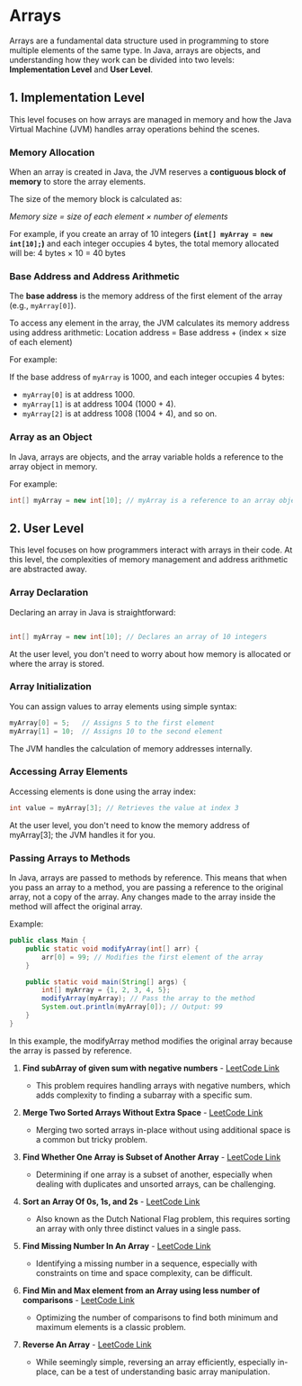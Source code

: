 # Arrays



Arrays are a fundamental data structure used in programming to store multiple elements of the same type. In Java, arrays are objects, and understanding how they work can be divided into two levels: **Implementation Level** and **User Level**.



## 1. Implementation Level


This level focuses on how arrays are managed in memory and how the Java Virtual Machine (JVM) handles array operations behind the scenes.

### Memory Allocation

When an array is created in Java, the JVM reserves a **contiguous block of memory** to store the array elements.

The size of the memory block is calculated as:

*Memory size = size of each element × number of elements*

For example, if you create an array of 10 integers **(`int[] myArray = new int[10];`)** and each integer occupies 4 bytes, the total memory allocated will be:
4 bytes × 10 = 40 bytes



### Base Address and Address Arithmetic

The **base address** is the memory address of the first element of the array (e.g., `myArray[0]`).

To access any element in the array, the JVM calculates its memory address using address arithmetic:
Location address = Base address + (index × size of each element)


For example:

If the base address of `myArray` is 1000, and each integer occupies 4 bytes:

- `myArray[0]` is at address 1000.
- `myArray[1]` is at address 1004 (1000 + 4).
- `myArray[2]` is at address 1008 (1004 + 4), and so on.

### Array as an Object

In Java, arrays are objects, and the array variable holds a reference to the array object in memory.

For example:
```java
int[] myArray = new int[10]; // myArray is a reference to an array object
```
## 2. User Level
This level focuses on how programmers interact with arrays in their code. At this level, the complexities of memory management and address arithmetic are abstracted away.

### Array Declaration

Declaring an array in Java is straightforward:
```java

int[] myArray = new int[10]; // Declares an array of 10 integers
```
At the user level, you don't need to worry about how memory is allocated or where the array is stored.

### Array Initialization
You can assign values to array elements using simple syntax:
```java
myArray[0] = 5;   // Assigns 5 to the first element
myArray[1] = 10;  // Assigns 10 to the second element
```
The JVM handles the calculation of memory addresses internally.

### Accessing Array Elements
Accessing elements is done using the array index:
```java
int value = myArray[3]; // Retrieves the value at index 3
```
At the user level, you don't need to know the memory address of myArray[3]; the JVM handles it for you.

### Passing Arrays to Methods
In Java, arrays are passed to methods by reference. This means that when you pass an array to a method, you are passing a reference to the original array, not a copy of the array. Any changes made to the array inside the method will affect the original array.

Example:
```java
public class Main {
    public static void modifyArray(int[] arr) {
        arr[0] = 99; // Modifies the first element of the array
    }

    public static void main(String[] args) {
        int[] myArray = {1, 2, 3, 4, 5};
        modifyArray(myArray); // Pass the array to the method
        System.out.println(myArray[0]); // Output: 99
    }
}
```

In this example, the modifyArray method modifies the original array because the array is passed by reference.























1. **Find subArray of given sum with negative numbers** - [LeetCode Link](https://leetcode.com/problems/subarray-sum-equals-k/)
   - This problem requires handling arrays with negative numbers, which adds complexity to finding a subarray with a specific sum.

2. **Merge Two Sorted Arrays Without Extra Space** - [LeetCode Link](https://leetcode.com/problems/merge-sorted-array/)
   - Merging two sorted arrays in-place without using additional space is a common but tricky problem.

3. **Find Whether One Array is Subset of Another Array** - [LeetCode Link](https://leetcode.com/problems/is-subsequence/)
   - Determining if one array is a subset of another, especially when dealing with duplicates and unsorted arrays, can be challenging.

4. **Sort an Array Of 0s, 1s, and 2s** - [LeetCode Link](https://leetcode.com/problems/sort-colors/)
   - Also known as the Dutch National Flag problem, this requires sorting an array with only three distinct values in a single pass.

5. **Find Missing Number In An Array** - [LeetCode Link](https://leetcode.com/problems/missing-number/)
   - Identifying a missing number in a sequence, especially with constraints on time and space complexity, can be difficult.

6. **Find Min and Max element from an Array using less number of comparisons** - [LeetCode Link](https://leetcode.com/problems/find-minimum-in-rotated-sorted-array/)
   - Optimizing the number of comparisons to find both minimum and maximum elements is a classic problem.

7. **Reverse An Array** - [LeetCode Link](https://leetcode.com/problems/reverse-string/)
   - While seemingly simple, reversing an array efficiently, especially in-place, can be a test of understanding basic array manipulation.
